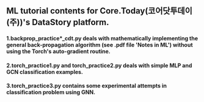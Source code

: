 ## ML tutorial contents for Core.Today(코어닷투데이(주))'s DataStory platform.

#### 1.backprop_practice*_cdt.py deals with mathematically implementing the general back-propagation algorithm (see .pdf file 'Notes in ML') without using the Torch's auto-gradient routine.
#### 2.torch_practice1.py and torch_practice2.py deals with simple MLP and GCN classification examples.
#### 3.torch_practice3.py contains some experimental attempts in classification problem using GNN.
